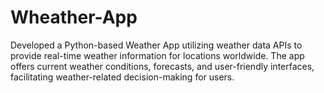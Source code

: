 # Wheather-App
Developed a Python-based Weather App utilizing weather data APIs to provide real-time weather information for locations worldwide. The app offers current weather conditions, forecasts, and user-friendly interfaces, facilitating weather-related decision-making for users.
